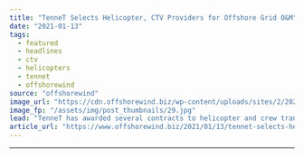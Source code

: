 ```yaml
---
title: "TenneT Selects Helicopter, CTV Providers for Offshore Grid O&M"
date: "2021-01-13"
tags: 
  - featured
  - headlines
  - ctv
  - helicopters
  - tennet
  - offshorewind
source: "offshorewind"
image_url: "https://cdn.offshorewind.biz/wp-content/uploads/sites/2/2021/01/13112002/TenneT__.jpg"
image_fp: "/assets/img/post_thumbnails/29.jpg"
lead: "TenneT has awarded several contracts to helicopter and crew transfer vessel (CTV) operators for"
article_url: "https://www.offshorewind.biz/2021/01/13/tennet-selects-helicopter-ctv-providers-for-offshore-grid-om/"
---
```


---
